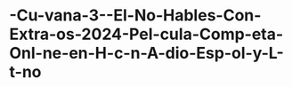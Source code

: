 # -Cu-vana-3--El-No-Hables-Con-Extra-os-2024-Pel-cula-Comp-eta-Onl-ne-en-H-c-n-A-dio-Esp-ol-y-L-t-no